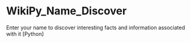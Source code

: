 # WikiPy_Name_Discover
Enter your name to discover interesting facts and information associated with it [Python]
